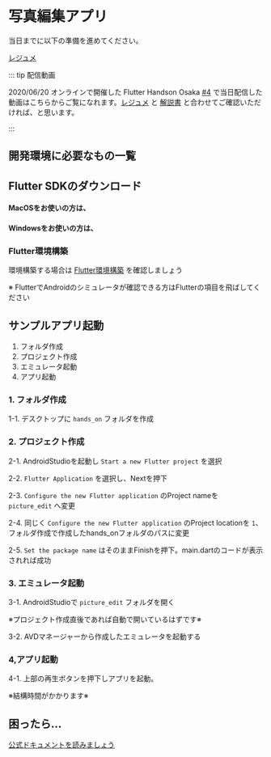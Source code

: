 # 写真編集アプリ

当日までに以下の準備を進めてください。

[レジュメ](https://github.com/YujiOnishi/flutter_picture_edit_hands_on/)

::: tip 配信動画

2020/06/20 オンラインで開催した Flutter Handson Osaka [#4](https://flutter-jp.connpass.com/event/175920/) で当日配信した動画はこちらからご覧になれます。[レジュメ](https://github.com/YujiOnishi/flutter_picture_edit_hands_on/) と [解説書](https://docs.google.com/spreadsheets/d/1cLwwOs4PRPbpie5YzTEpW32TE2soMQdiXD6O2caTT0U/edit#gid=2052184094) と合わせてご確認いただければ、と思います。

<youtube video-id="0H4hc291t5A" />

<!--
[https://www.youtube.com/watch?v=0H4hc291t5A](https://www.youtube.com/watch?v=0H4hc291t5A)
-->
:::

## 開発環境に必要なもの一覧

<Environment />

## Flutter SDKのダウンロード

#### MacOSをお使いの方は、

<SDKInstall os="macos" version="1.17.2-stable" />

#### Windowsをお使いの方は、

<SDKInstall os="windows" version="1.17.2-stable" />

### Flutter環境構築

環境構築する場合は [Flutter環境構築](/handson/basic) を確認しましょう

※ FlutterでAndroidのシミュレータが確認できる方はFlutterの項目を飛ばしてください

## サンプルアプリ起動

1. フォルダ作成
2. プロジェクト作成
3. エミュレータ起動
4. アプリ起動

### 1. フォルダ作成

1-1. デスクトップに `hands_on` フォルダを作成

### 2. プロジェクト作成

2-1. AndroidStudioを起動し `Start a new Flutter project` を選択

2-2. `Flutter Application` を選択し、Nextを押下

2-3. `Configure the new Flutter application` のProject nameを `picture_edit` へ変更

2-4. 同じく `Configure the new Flutter application` のProject locationを `1`、フォルダ作成で作成したhands_onフォルダのパスに変更

2-5. `Set the package name` はそのままFinishを押下。main.dartのコードが表示されれば成功

### 3. エミュレータ起動

3-1. AndroidStudioで `picture_edit` フォルダを開く

※プロジェクト作成直後であれば自動で開いているはずです※

3-2. AVDマネージャーから作成したエミュレータを起動する

### 4,アプリ起動

4-1. 上部の再生ボタンを押下しアプリを起動。

※結構時間がかかります※

## 困ったら…

[公式ドキュメントを読みましょう](http://flutter.io/)
